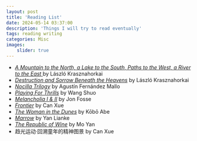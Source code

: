 ```yaml
---
layout: post
title: 'Reading List'
date: 2024-05-14 03:37:00
description: 'Things I will try to read eventually'
tags: reading writing
categories: Misc
images:
    slider: true
---
```


<ul>
  <li class="list-group-item"><a href="https://www.goodreads.com/book/show/60528571-a-mountain-to-the-north-a-lake-to-the-south-paths-to-the-west-a-river"><em>A Mountain to the North, a Lake to the South, Paths to the West, a River to the     East</em> </a>by L&aacute;szl&oacute; Krasznahorkai</li>
  <li class="list-group-item">
    <a href="https://www.goodreads.com/en/book/show/25245995"><em>Destruction and Sorrow Beneath the Heavens</em></a> by L&aacute;szl&oacute; Krasznahorkai
  </li>
  <li class="list-group-item">
    <a href="https://fitzcarraldoeditions.com/books/nocilla-trilogy"><em>Nocilla Trilogy</em></a> by Agust&iacute;n Fern&aacute;ndez Mallo
  </li>
  <li class="list-group-item">
    <a href="https://www.goodreads.com/en/book/show/899068"><em>Playing For Thrills</em></a> by Wang Shuo
  </li>
  <li class="list-group-item">
    <a href="https://fitzcarraldoeditions.com/books/melancholy-i-ii"><em>Melancholia I & II</em></a> by Jon Fosse
  </li>
  <li class="list-group-item">
    <a href="https://www.goodreads.com/en/book/show/29633846"><em>Frontier</em></a> by Can Xue
  </li>
  <li class="list-group-item">
    <a href="https://www.goodreads.com/en/book/show/9998"><em>The Woman in the Dunes</em></a> by K&#333;b&#333; Abe
  </li>
  <li class="list-group-item">
    <a href="https://www.goodreads.com/book/show/27220367-marrow"><em>Marrow</em></a> by Yan Lianke
  </li>
  <li class="list-group-item">
    <a href="https://www.goodreads.com/book/show/472276.The_Republic_of_Wine"><em>The Republic of Wine</em></a> by Mo Yan
  </li>
  <li class="list-group-item">
    &#36235;&#20809;&#36816;&#21160;&#183;&#22238;&#28335;&#31461;&#24180;&#30340;&#31934;&#31070;&#22270;&#26223; by Can Xue
  </li>
 </ul>

